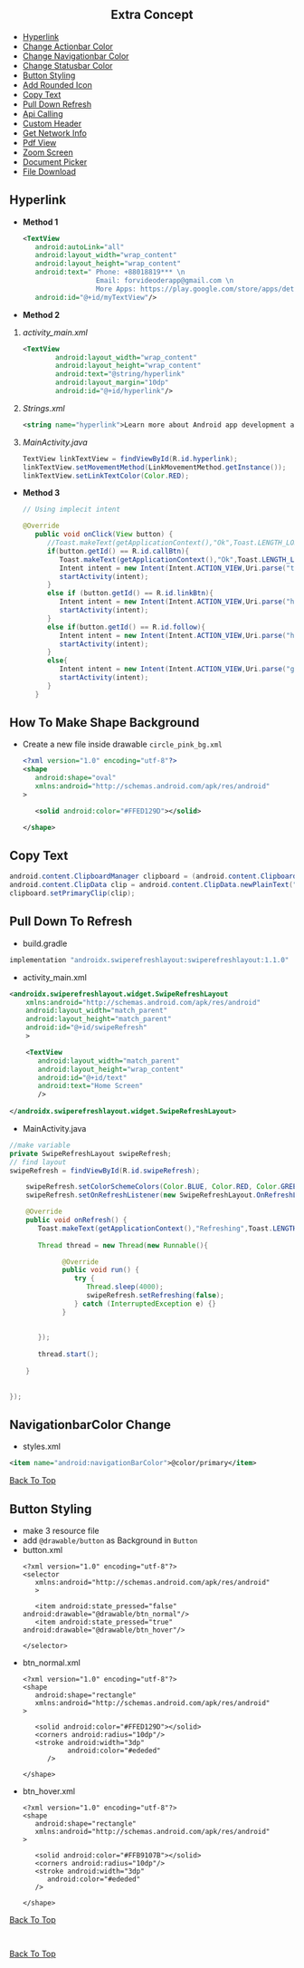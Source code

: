 <h2 align="center">Extra Concept</h2>

* [Hyperlink](#)
* [Change Actionbar Color](#)
* [Change Navigationbar Color](#)
* [Change Statusbar Color](#)
* [Button Styling](#Button)
* [Add Rounded Icon](#)
* [Copy Text](#Copy)
* [Pull Down Refresh](#Refresh)
* [Api Calling](#)
* [Custom Header](#)
* [Get Network Info](#)
* [Pdf View](#)
* [Zoom Screen](#)
* [Document Picker](#)
* [File Download](#)


## Hyperlink
* **Method 1**
	```xml
	<TextView
	   android:autoLink="all"
	   android:layout_width="wrap_content"
	   android:layout_height="wrap_content"
	   android:text=" Phone: +88018819*** \n   
					  Email: forvideoderapp@gmail.com \n
				      More Apps: https://play.google.com/store/apps/details?id=com.codewithharry.isangeet  "
	   android:id="@+id/myTextView"/>
	```
* **Method 2**
1. *activity_main.xml*
	```xml
	<TextView
			android:layout_width="wrap_content"
			android:layout_height="wrap_content"
			android:text="@string/hyperlink"
			android:layout_margin="10dp"
			android:id="@+id/hyperlink"/>
	```
2. *Strings.xml*
	```xml
	<string name="hyperlink">Learn more about Android app development at\n<a href="https://learntodroid.com">LearnToDroid.com</a></string>
	```
3. *MainActivity.java*
	```java
	TextView linkTextView = findViewById(R.id.hyperlink);
   linkTextView.setMovementMethod(LinkMovementMethod.getInstance());
   linkTextView.setLinkTextColor(Color.RED);
	```
* **Method 3**
	```java
	// Using implecit intent
	
	@Override
	   public void onClick(View button) {
	      //Toast.makeText(getApplicationContext(),"Ok",Toast.LENGTH_LONG).show();
	      if(button.getId() == R.id.callBtn){
	         Toast.makeText(getApplicationContext(),"Ok",Toast.LENGTH_LONG).show();
	         Intent intent = new Intent(Intent.ACTION_VIEW,Uri.parse("tel:+880177528177"));
	         startActivity(intent);
	      }
	      else if (button.getId() == R.id.linkBtn){
	         Intent intent = new Intent(Intent.ACTION_VIEW,Uri.parse("https://cutt.ly/rabbi"));
	         startActivity(intent);
	      }
	      else if(button.getId() == R.id.follow){
	         Intent intent = new Intent(Intent.ACTION_VIEW,Uri.parse("https://cutt.ly/rabbi"));
	         startActivity(intent);
	      }
	      else{
	         Intent intent = new Intent(Intent.ACTION_VIEW,Uri.parse("geo:16 17 38,18 28 18"));
	         startActivity(intent);
	      }
	   }	
	```

## How To Make Shape Background
* Create a new file inside drawable `circle_pink_bg.xml`
	```xml
	<?xml version="1.0" encoding="utf-8"?>
	<shape
	   android:shape="oval"
	   xmlns:android="http://schemas.android.com/apk/res/android"
	>
	
	   <solid android:color="#FFED129D"></solid>
	
	</shape>	
	```

## Copy Text
```java
android.content.ClipboardManager clipboard = (android.content.ClipboardManager) getApplicationContext().getSystemService(Context.CLIPBOARD_SERVICE);
android.content.ClipData clip = android.content.ClipData.newPlainText("Copied Text", "rabbi");
clipboard.setPrimaryClip(clip);
```

## Pull Down To Refresh
* build.gradle
```gradle
implementation "androidx.swiperefreshlayout:swiperefreshlayout:1.1.0"
```
* activity_main.xml
```xml
<androidx.swiperefreshlayout.widget.SwipeRefreshLayout 
    xmlns:android="http://schemas.android.com/apk/res/android"
    android:layout_width="match_parent"
    android:layout_height="match_parent"
    android:id="@+id/swipeRefresh"
    >

    <TextView
       android:layout_width="match_parent"
       android:layout_height="wrap_content"
       android:id="@+id/text"
       android:text="Home Screen"
       />
    
</androidx.swiperefreshlayout.widget.SwipeRefreshLayout>
```
* MainActivity.java
```java
//make variable
private SwipeRefreshLayout swipeRefresh;
// find layout
swipeRefresh = findViewById(R.id.swipeRefresh);

	swipeRefresh.setColorSchemeColors(Color.BLUE, Color.RED, Color.GREEN);
	swipeRefresh.setOnRefreshListener(new SwipeRefreshLayout.OnRefreshListener(){

    @Override
    public void onRefresh() {
       Toast.makeText(getApplicationContext(),"Refreshing",Toast.LENGTH_SHORT).show();
       
       Thread thread = new Thread(new Runnable(){

             @Override
             public void run() {
                try {
                   Thread.sleep(4000);
                   swipeRefresh.setRefreshing(false);
                } catch (InterruptedException e) {}
             }
             
          
       });
       
       thread.start();
       
    }
    
  
});

```

<p id="NavigationbarColor"></p>

## NavigationbarColor Change
* styles.xml
```xml
<item name="android:navigationBarColor">@color/primary</item>
```

[Back To Top](#index)

<p id="Button"></p>

## Button Styling
* make 3 resource file
* add `@drawable/button` as Background in `Button`
* button.xml
	```
	<?xml version="1.0" encoding="utf-8"?>
	<selector
	   xmlns:android="http://schemas.android.com/apk/res/android"
	   >
	   
	   <item android:state_pressed="false" android:drawable="@drawable/btn_normal"/>
	   <item android:state_pressed="true" android:drawable="@drawable/btn_hover"/>
	      
	</selector>
	
	```
* btn_normal.xml
	```
	<?xml version="1.0" encoding="utf-8"?>
	<shape
	   android:shape="rectangle"
	   xmlns:android="http://schemas.android.com/apk/res/android"
	>
	
	   <solid android:color="#FFED129D"></solid>
	   <corners android:radius="10dp"/>
	   <stroke android:width="3dp"
	           android:color="#ededed"
	      />
	   
	</shape>		
	```
* btn_hover.xml
	```
	<?xml version="1.0" encoding="utf-8"?>
	<shape
	   android:shape="rectangle"
	   xmlns:android="http://schemas.android.com/apk/res/android"
	>
	
	   <solid android:color="#FFB9107B"></solid>
	   <corners android:radius="10dp"/>
	   <stroke android:width="3dp"
	      android:color="#ededed"
	   />
	      
	</shape>		
	```

[Back To Top](#index)

<p id=""></p>

## 
```

```

[Back To Top](#index)

